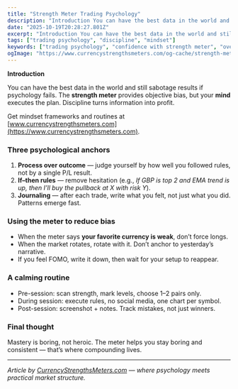 ```yaml
---
title: "Strength Meter Trading Psychology"
description: "Introduction You can have the best data in the world and still sabotage results if psychology fails..."
date: "2025-10-19T20:28:27.801Z"
excerpt: "Introduction You can have the best data in the world and still sabotage results if psychology fails. The strength meter provides objective bias, but your mind executes the plan. Discipline turns information into profit. Get mindset frameworks and routines at [www.currencystrengthsmeters.com](https://www.currencystrengthsmeters.com). Three psychological anchors 1. Process over outcome — judge..."
tags: ["trading psychology", "discipline", "mindset"]
keywords: ["trading psychology", "confidence with strength meter", "overcoming FOMO", "process over outcome", "trader journal"]
ogImage: "https://www.currencystrengthsmeters.com/og-cache/strength-meter-trading-psychology.jpg"
---
```

**Introduction**

You can have the best data in the world and still sabotage results if psychology fails. The **strength meter** provides objective bias, but your **mind** executes the plan. Discipline turns information into profit.

Get mindset frameworks and routines at [www.currencystrengthsmeters.com](https://www.currencystrengthsmeters.com).

### Three psychological anchors

1. **Process over outcome** — judge yourself by how well you followed rules, not by a single P/L result.  
2. **If–then rules** — remove hesitation (e.g., *If GBP is top 2 and EMA trend is up, then I’ll buy the pullback at X with risk Y*).  
3. **Journaling** — after each trade, write what you felt, not just what you did. Patterns emerge fast.

### Using the meter to reduce bias

- When the meter says **your favorite currency is weak**, don’t force longs.  
- When the market rotates, rotate with it. Don’t anchor to yesterday’s narrative.  
- If you feel FOMO, write it down, then wait for your setup to reappear.

### A calming routine

- Pre-session: scan strength, mark levels, choose 1–2 pairs only.  
- During session: execute rules, no social media, one chart per symbol.  
- Post-session: screenshot + notes. Track mistakes, not just winners.

### Final thought

Mastery is boring, not heroic. The meter helps you stay boring and consistent — that’s where compounding lives.

---

*Article by [CurrencyStrengthsMeters.com](https://www.currencystrengthsmeters.com) — where psychology meets practical market structure.*

